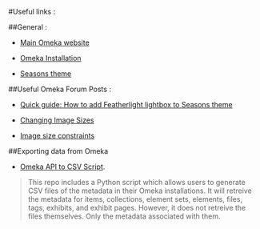 #Useful links :

##General :

* [Main Omeka website](http://omeka.org/)

* [Omeka Installation](https://omeka.org/codex/Installation)

* [Seasons theme](http://omeka.org/add-ons/themes/seasons/)

##Useful Omeka Forum Posts :

* [Quick guide: How to add Featherlight lightbox to Seasons theme](http://omeka.org/forums-legacy/topic/quick-guide-how-to-add-featherlight-lightbox-to-seasons-theme)

* [Changing Image Sizes](http://omeka.org/forums-legacy/topic/changing-image-sizes)

* [Image size constraints](http://omeka.org/forums-legacy/topic/image-size-constraints)


##Exporting data from Omeka

* [Omeka API to CSV Script](https://github.com/omeka/PythonOmekaApiToCsv). 

>This repo includes a Python script which allows users to generate CSV files of the metadata in their Omeka installations. It will retreive the metadata for items, collections, element sets, elements, files, tags, exhibits, and exhibit pages. However, it does not retreive the files themselves. Only the metadata associated with them.

